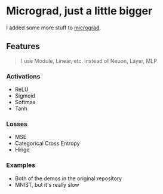 # Micrograd, just a little bigger

I added some more stuff to [micrograd](https://github.com/karpathy/micrograd).

## Features

> I use Module, Linear, etc. instead of Neuon, Layer, MLP

### Activations

- ReLU
- Sigmoid
- Softmax
- Tanh

### Losses

- MSE
- Categorical Cross Entropy
- Hinge

### Examples

- Both of the demos in the original repository
- MNIST, but it's really slow